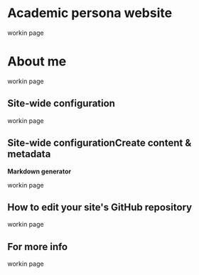 
Academic persona website
======
workin page



About me
======
workin page



Site-wide configuration
------
workin page

Site-wide configurationCreate content & metadata
------


**Markdown generator**

workin page

How to edit your site's GitHub repository
------
workin page

For more info
------
workin page
